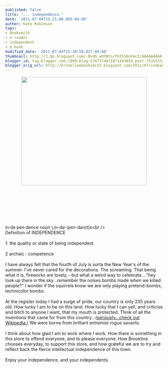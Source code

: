 ```yaml
---
published: false
title: "... independence."
date: '2011-07-04T15:21:00.005-04:00'
author: Kate Robinson
tags:
- Booksmith
- e-reader
- independent
- e-book
modified_date: '2011-07-04T15:38:58.827-04:00'
thumbnail: http://1.bp.blogspot.com/-NvdG_wOFBto/ThIS16oVmcI/AAAAAAAAATE/VSTTMiv9lCo/s72-c/fireworks-photos-128.jpg
blogger_id: tag:blogger.com,1999:blog-5767374071871443859.post-7535533279094010174
blogger_orig_url: http://brooklinebooksmith.blogspot.com/2011/07/independence.html
---
```


<a href="http://1.bp.blogspot.com/-NvdG_wOFBto/ThIS16oVmcI/AAAAAAAAATE/VSTTMiv9lCo/s1600/fireworks-photos-128.jpg"><img style="TEXT-ALIGN: center; MARGIN: 0px auto 10px; WIDTH: 400px; DISPLAY: block; HEIGHT: 347px; CURSOR: hand" id="BLOGGER_PHOTO_ID_5625579602019981762" border="0" alt="" src="http://1.bp.blogspot.com/-NvdG_wOFBto/ThIS16oVmcI/AAAAAAAAATE/VSTTMiv9lCo/s400/fireworks-photos-128.jpg" /></a><br /><br /><br /><div></div><br /><br /><br />in·<span id="SPELLING_ERROR_0" class="blsp-spelling-error">de</span>·pen·<span id="SPELLING_ERROR_1" class="blsp-spelling-error">dence</span> noun \ˌin-də-ˈpen-dən(t)s\<br /><br />Definition of INDEPENDENCE<br /><br />1: the quality or state of being independent<br /><br />2 archaic : competence<br /><br />I have always felt that the fourth of July is sorta the New Year's of the summer. I've never cared for the decorations. The screaming. That being what it is, fireworks are lovely,--but what a weird way to celebrate...."hey look up there in the sky...remember the noises bombs made when we killed people?" I wonder if the squirrels know we are only playing pretend-bombs, technicolor bombs.<br /><br />At the register today I had a surge of pride, our country is only 235 years old. How lucky I am to be on this land. How lucky that I can yell, and criticise and bitch to anyone I want, that my mouth is protected. Think of all the inventions that came for from this country...(<a href="http://en.wikipedia.org/wiki/Timeline_of_United_States_inventions">seriously...check out <span id="SPELLING_ERROR_2" class="blsp-spelling-error">Wikipedia</span>.</a>) We were borne from brilliant extremist rogue savants.<br /><br />I think about how glad I am to work where I work. How there is something in this store to offend everyone, and to please everyone. How <span id="SPELLING_ERROR_3" class="blsp-spelling-error">Brookline</span> chooses everyday, to support this store, and how grateful we are to try and reflect back the fierce intellectual independence of this town.<br /><br />Enjoy your independence, and your independents.